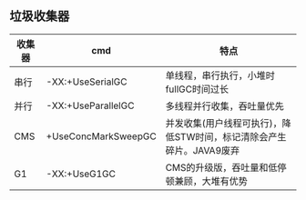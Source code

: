## 垃圾收集器

收集器 | cmd | 特点
---|--- | ---
串行 | -XX:+UseSerialGC | 单线程，串行执行，小堆时fullGC时间过长
并行 | -XX:+UseParallelGC | 多线程并行收集，吞吐量优先
CMS | +UseConcMarkSweepGC | 并发收集(用户线程可执行)，降低STW时间，标记清除会产生碎片。JAVA9废弃
G1 | -XX:+UseG1GC | CMS的升级版，吞吐量和低停顿兼顾，大堆有优势

